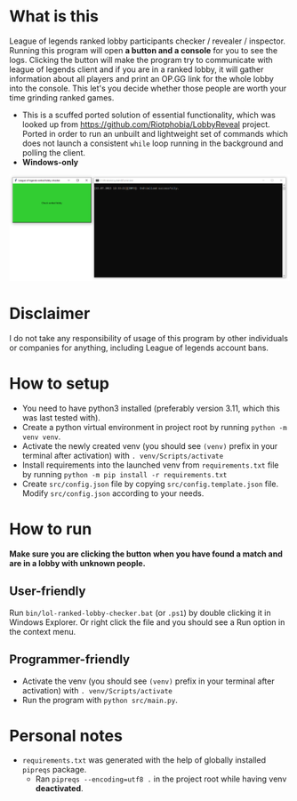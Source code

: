 # What is this

League of legends ranked lobby participants checker / revealer / inspector. Running this program will open **a button and a console** for you to see the logs. Clicking the button will make the program try to communicate with league of legends client and if you are in a ranked lobby, it will gather information about all players and print an OP.GG link for the whole lobby into the console. This let's you decide whether those people are worth your time grinding ranked games.

- This is a scuffed ported solution of essential functionality, which was looked up from https://github.com/Riotphobia/LobbyReveal project. Ported in order to run an unbuilt and lightweight set of commands which does not launch a consistent `while` loop running in the background and polling the client.
- **Windows-only**

![](./res/preview.png)

# Disclaimer

I do not take any responsibility of usage of this program by other individuals or companies for anything, including League of legends account bans.

# How to setup

- You need to have python3 installed (preferably version 3.11, which this was last tested with).
- Create a python virtual environment in project root by running `python -m venv venv`.
- Activate the newly created venv (you should see `(venv)` prefix in your terminal after activation) with `. venv/Scripts/activate`
- Install requirements into the launched venv from `requirements.txt` file by running `python -m pip install -r requirements.txt`
- Create `src/config.json` file by copying `src/config.template.json` file. Modify `src/config.json` according to your needs.

# How to run

**Make sure you are clicking the button when you have found a match and are in a lobby with unknown people.**
## User-friendly

Run `bin/lol-ranked-lobby-checker.bat` (or `.ps1`) by double clicking it in Windows Explorer. Or right click the file and you should see a Run option in the context menu.

## Programmer-friendly

- Activate the venv (you should see `(venv)` prefix in your terminal after activation) with `. venv/Scripts/activate`
- Run the program with `python src/main.py`.

# Personal notes

- `requirements.txt` was generated with the help of globally installed `pipreqs` package.
  - Ran `pipreqs --encoding=utf8 .` in the project root while having venv **deactivated**.
